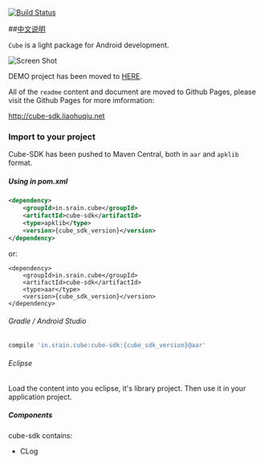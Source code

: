 [![Build Status](https://travis-ci.org/etao-open-source/cube-sdk.svg?branch=dev)](https://travis-ci.org/etao-open-source/cube-sdk)

##[中文说明](https://github.com/etao-open-source/cube-sdk/blob/master/README-cn.md)


`Cube` is a light package for Android development.

![Screen Shot](https://raw.githubusercontent.com/etao-open-source/cube-sdk/dev/screen-shot.png)

DEMO project has been moved to [HERE](https://github.com/liaohuqiu/android-cube-app).

All of the `readme` content and document are moved to Github Pages, please visit the Github Pages for more imformation:

http://cube-sdk.liaohuqiu.net

### Import to your project

Cube-SDK has been pushed to Maven Central, both in `aar` and `apklib` format.

##### Using in pom.xml

```xml
<dependency>
    <groupId>in.srain.cube</groupId>
    <artifactId>cube-sdk</artifactId>
    <type>apklib</type>
    <version>{cube_sdk_version}</version>
</dependency>
```

or:

```
<dependency>
    <groupId>in.srain.cube</groupId>
    <artifactId>cube-sdk</artifactId>
    <type>aar</type>
    <version>{cube_sdk_version}</version>
</dependency>
```

###### Gradle / Android Studio

``` gradle 
compile 'in.srain.cube:cube-sdk:{cube_sdk_version}@aar'
`````

###### Eclipse

Load the content into you eclipse, it's library project. Then use it in your application project.


##### Components

cube-sdk contains:

* CLog
